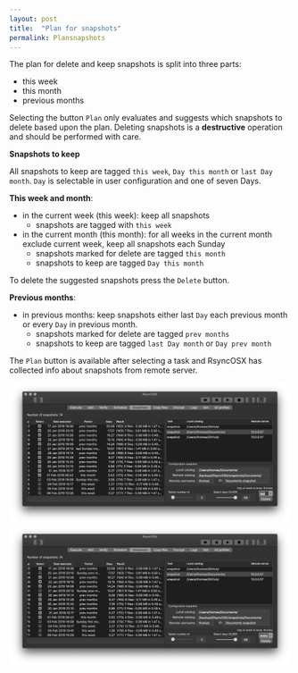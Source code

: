 ```yaml
---
layout: post
title:  "Plan for snapshots"
permalink: Plansnapshots
---
```


The plan for delete and keep snapshots is split into three parts:

- this week
- this month
- previous months

Selecting the button `Plan` only evaluates and suggests which snapshots to delete based upon the plan. Deleting snapshots is a **destructive** operation and should be performed with care.

**Snapshots to keep**

All snapshots to keep are tagged `this week`, `Day this month` or `last Day month`. `Day` is selectable in user configuration and one of seven Days.

**This week and month**:

- in the current week (this week): keep all snapshots
  - snapshots are tagged with `this week`
- in the current month (this month): for all weeks in the current month exclude current week, keep all snapshots each Sunday
  - snapshots marked for delete are tagged `this month`
  - snapshots to keep are tagged `Day this month`

To delete the suggested snapshots press the `Delete` button.

**Previous months**:

- in previous months: keep snapshots either last `Day` each previous month or every `Day` in previous month.
  - snapshots marked for delete are tagged `prev months`
  - snapshots to keep are tagged `last Day month` or `Day prev month`

The `Plan` button is available after selecting a task and RsyncOSX has collected info about snapshots from remote server.

![](/images/RsyncOSX/master/plansnapshots/last.png)
![](/images/RsyncOSX/master/plansnapshots/every.png)
